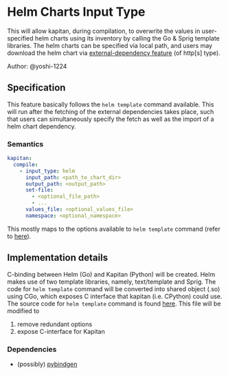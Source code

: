 # Helm Charts Input Type

This will allow kapitan, during compilation, to overwrite the values in user-specified helm charts using its inventory by calling the Go & Sprig template libraries. The helm charts can be specified via local path, and users may download the helm chart via [external-dependency feature](./kap_1_external_dependencies.md) (of http[s] type).

Author: @yoshi-1224

## Specification

This feature basically follows the `helm template` command available.
This will run after the fetching of the external dependencies takes place, such that users can simultaneously specify the fetch as well as the import of a helm chart dependency.

### Semantics

```yaml
kapitan:
  compile:
    - input_type: helm
      input_path: <path_to_chart_dir>
      output_path: <output_path>
      set-file:
        - <optional_file_path>
        - ...
      values_file: <optional_values_file>
      namespace: <optional_namespace>

```

This mostly maps to the options available to `helm template` command (refer to [here](https://helm.sh/docs/helm/#helm-template)).

## Implementation details

C-binding between Helm (Go) and Kapitan (Python) will be created. Helm makes use of two template libraries, namely, text/template and Sprig. The code for `helm template` command will be converted into shared object (.so) using CGo, which exposes C interface that kapitan (i.e. CPython) could use.
The source code for `helm template` command is found [here](https://github.com/helm/helm/blob/master/cmd/helm/template.go). This file will be modified to

1. remove redundant options
2. expose C-interface for Kapitan

### Dependencies

- (possibly) [pybindgen](https://pypi.org/project/PyBindGen/)

